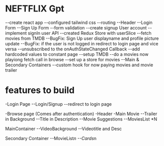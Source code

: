 # NEFTFLIX Gpt
--create react app
--configured tailwind css
--routing
--Header
--Login Form
--Sign Up Form
--form validation
--create signup User account
--implement signIn user API
--created Redux Store with userSlice
--fetch movies from TMDB
--BugFix: Sign Up user displayname and profile picture update
--BugFix: if the user is not logged in redirect to login page and vice versa
--unsubscribed to the onAuthStateChanged   Callback
--add hardcoded values to constant page
--setup TMDB 
--do a movies now playiong fetch call in browse
--set up a store for movies
--Main & Secondary Containers
--custom hook for now paying movies and movie trailer 

# features to build
-Login Page
    --Login/Signup
    --redirect to login page

-Browse page (Comes after authentication)
    -Header
    -Main Movie
         --Trailer in Background
         --Title in Description
         --Movie Suggestions
                --MoviesList *N

 MainContainer
          --VideoBackground
          --Videotitle and Desc

          
 Secondary Container
          --MovieList*n
          --Cards*n